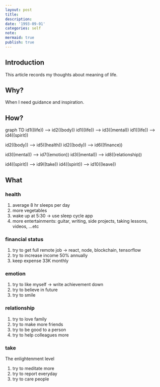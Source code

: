 ```yaml
---
layout: post
title:
description:
date: '1993-09-01'
categories: self
note:
mermaid: true
publish: true
---
```


## Introduction

This article records my thoughts about meaning of life.

## Why?

When I need guidance and inspiration.

## How?

<div class="mermaid">
graph TD
  id1((life)) --> id2((body))
  id1((life)) --> id3((mental))
  id1((life)) --> id4((spirit))

  id2((body)) --> id5((health))
  id2((body)) --> id6((finance))

  id3((mental)) --> id7((emotion))
  id3((mental)) --> id8((relationship))

  id4((spirit)) --> id9((take))
  id4((spirit)) --> id10((leave))
</div>

## What

### health

1. average 8 hr sleeps per day
2. more vegetables
3. wake up at 5:30 -> use sleep cycle app
4. more entertainments: guitar, writing, side projects, taking lessons, videos, ...etc

### financial status

1. try to get full remote job -> react, node, blockchain, tensorflow
2. try to increase income 50% annually
3. keep expense 33K monthly

### emotion

1. try to like myself -> write achievement down
2. try to believe in future
3. try to smile

### relationship

1. try to love family
2. try to make more friends
3. try to be good to a person
4. try to help colleagues more

### take

The enlightenment level

1. try to meditate more
2. try to report everyday
3. try to care people
